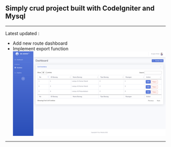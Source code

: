 ## Simply crud project built with CodeIgniter and Mysql

---

Latest updated :

- Add new route dashboard
- Implement export function
  ![list](images/ss-app.png)

---
